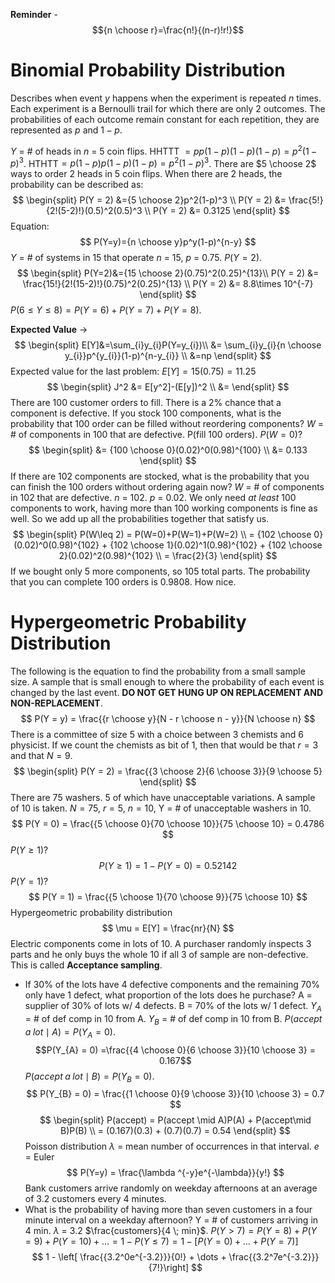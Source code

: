 **Reminder** - $${n \choose r}=\frac{n!}{(n-r)!r!}$$
# Binomial Probability Distribution
Describes when event $y$ happens when the experiment is repeated $n$ times. Each experiment is a Bernoulli trail for which there are only 2 outcomes. The probabilities of each outcome remain constant for each repetition, they are represented as $p$ and $1-p$. 

$Y$ = # of heads in $n$ = 5 coin flips. 
HHTTT $= pp(1-p)(1-p)(1-p)= p^2(1-p)^3$.
HTHTT$= p(1-p)p(1-p)(1-p) = p^2(1-p)^3$. 
There are $5 \choose 2$ ways to order 2 heads in 5 coin flips. 
When there are 2 heads, the probability can be described as: 
$$
\begin{split}
P(Y = 2) &={5 \choose 2}p^2(1-p)^3 \\
P(Y = 2) &= \frac{5!}{2!(5-2)!}(0.5)^2(0.5)^3 \\
P(Y = 2) &= 0.3125
\end{split}
$$
Equation: $$
P(Y=y)={n \choose y}p^y(1-p)^{n-y}
$$$Y$ = # of systems in 15 that operate
$n$ = 15, $p$ = 0.75. $P(Y=2)$.
$$
\begin{split}
P(Y=2)&={15 \choose 2}(0.75)^2(0.25)^{13}\\
P(Y = 2) &= \frac{15!}{2!(15-2)!}(0.75)^2(0.25)^{13} \\
P(Y = 2) &= 8.8\times 10^{-7}
\end{split}
$$
$P(6 \leq Y \leq 8) = P(Y=6) + P(Y=7) + P(Y=8)$.

**Expected Value** $\rightarrow$ $$
\begin{split}
E[Y]&=\sum_{i}y_{i}P(Y=y_{i})\\
&= \sum_{i}y_{i}{n \choose y_{i}}p^{y_{i}}(1-p)^{n-y_{i}} \\
&=np
\end{split}
$$Expected value for the last problem: $E[Y] = 15(0.75) = 11.25$
$$
\begin{split}
J^2 &= E[y^2]-(E[y])^2 \\
&=
\end{split}
$$There are 100 customer orders to fill. There is a 2% chance that a component is defective. If you stock 100 components, what is the probability that 100 order can be filled without reordering components?
$W$ = # of components in 100 that are defective. P(fill 100 orders). $P(W=0)$?
$$
\begin{split}
&= {100 \choose 0}(0.02)^0(0.98)^{100} \\
&= 0.133
\end{split}
$$If there are 102 components are stocked, what is the probability that you can finish the 100 orders without ordering again now?
$W$ = # of components in 102 that are defective. $n$ = 102. $p$ = 0.02. We only need *at least* 100 components to work, having more than 100 working components is fine as well. So we add up all the probabilities together that satisfy us.
$$
\begin{split}
P(W\leq 2) = P(W=0)+P(W=1)+P(W=2) \\
= {102 \choose 0}(0.02)^0(0.98)^{102} + {102 \choose 1}(0.02)^1(0.98)^{102} + {102 \choose 2}(0.02)^2(0.98)^{102} \\
= \frac{2}{3}
\end{split}
$$If we bought only 5 more components, so 105 total parts. The probability that you can complete 100 orders is 0.9808. How nice.

# Hypergeometric Probability Distribution
The following is the equation to find the probability from a small sample size. A sample that is small enough to where the probability of each event is changed by the last event. **DO NOT GET HUNG UP ON REPLACEMENT AND NON-REPLACEMENT**.
$$
P(Y = y) = \frac{{r \choose y}{N - r \choose n - y}}{N \choose n}
$$
There is a committee of size 5 with a choice between 3 chemists and 6 physicist. If we count the chemists as bit of 1, then that would be that $r=3$ and that $N =9$. 
$$
\begin{split}
P(Y = 2) = \frac{{3 \choose 2}{6 \choose 3}}{9 \choose 5} 
\end{split}
$$There are 75 washers. 5 of which have unacceptable variations. A sample of 10 is taken. 
$N=75$, $r = 5$, $n=10$, Y = # of unacceptable washers in 10. 
$$
P(Y = 0) = \frac{{5 \choose 0}{70 \choose 10}}{75 \choose 10} = 0.4786
$$$P(Y \geq 1)$?
$$
P(Y \geq 1) = 1 - P(Y = 0) = 0.52142
$$
$P(Y=1)$?
$$
P(Y = 1) = \frac{{5 \choose 1}{70 \choose 9}}{75 \choose 10}
$$Hypergeometric probability distribution 
$$
\mu = E[Y] = \frac{nr}{N}
$$Electric components come in lots of 10. A purchaser randomly inspects 3 parts and he only buys the whole 10 if all 3 of sample are non-defective. This is called **Acceptance sampling**.
- If 30% of the lots have 4 defective components and the remaining 70% only have 1 defect, what proportion of the lots does he purchase?
A = supplier of 30% of lots w/ 4 defects. B = 70% of the lots w/ 1 defect. $Y_A$ = # of def comp in 10 from A. $Y_B$ = # of def comp in 10 from B. 
$P(accept \; a \; lot \mid A) = P(Y_{A} = 0)$. $$P(Y_{A} = 0) =\frac{{4 \choose 0}{6 \choose 3}}{10 \choose 3} = 0.167$$$P(accept \; a \; lot \mid B) = P(Y_{B} = 0)$.  $$
P(Y_{B} = 0) = \frac{{1 \choose 0}{9 \choose 3}}{10 \choose 3} = 0.7
$$
$$
\begin{split}
P(accept) = P(accept \mid A)P(A) + P(accept\mid B)P(B) \\
= (0.167)(0.3) + (0.7)(0.7) = 0.54
\end{split}
$$Poisson distribution $\lambda$ = mean number of occurrences in that interval. $e$ = Euler
$$
P(Y=y) = \frac{\lambda ^{-y}e^{-\lambda}}{y!}
$$Bank customers arrive randomly on weekday afternoons at an average of 3.2 customers every 4 minutes. 
- What is the probability of having more than seven customers in a four minute interval on a weekday afternoon?
Y = # of customers arriving in 4 min. $\lambda$ = 3.2 $\frac{customers}{4 \; min}$. $P(Y > 7) =P(Y = 8) +P(Y =9) +P(Y =10) + \dots = 1 - P(Y \leq 7) = 1-[P(Y = 0) + \dots + P(Y=7)]$$$
1 - \left[ \frac{{3.2^0e^{-3.2}}}{0!} + \dots + \frac{{3.2^7e^{-3.2}}}{7!}\right]
$$